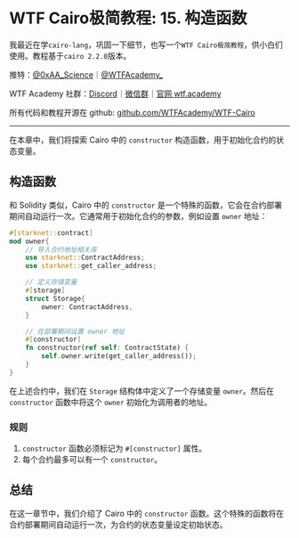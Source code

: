 # WTF Cairo极简教程: 15. 构造函数

我最近在学`cairo-lang`，巩固一下细节，也写一个`WTF Cairo极简教程`，供小白们使用。教程基于`cairo 2.2.0`版本。

推特：[@0xAA_Science](https://twitter.com/0xAA_Science)｜[@WTFAcademy_](https://twitter.com/WTFAcademy_)

WTF Academy 社群：[Discord](https://discord.gg/5akcruXrsk)｜[微信群](https://docs.google.com/forms/d/e/1FAIpQLSe4KGT8Sh6sJ7hedQRuIYirOoZK_85miz3dw7vA1-YjodgJ-A/viewform?usp=sf_link)｜[官网 wtf.academy](https://wtf.academy)

所有代码和教程开源在 github: [github.com/WTFAcademy/WTF-Cairo](https://github.com/WTFAcademy/WTF-Cairo)

---

在本章中，我们将探索 Cairo 中的 `constructor` 构造函数，用于初始化合约的状态变量。

## 构造函数

和 Solidity 类似，Cairo 中的 `constructor` 是一个特殊的函数，它会在合约部署期间自动运行一次。它通常用于初始化合约的参数，例如设置 `owner` 地址：

```rust
#[starknet::contract]
mod owner{
    // 导入合约地址相关库
    use starknet::ContractAddress;
    use starknet::get_caller_address;

    // 定义存储变量
    #[storage]
    struct Storage{
        owner: ContractAddress,
    }

    // 在部署期间设置 owner 地址
    #[constructor]
    fn constructor(ref self: ContractState) {
        self.owner.write(get_caller_address());
    }
}
```

在上述合约中，我们在 `Storage` 结构体中定义了一个存储变量 `owner`。然后在 `constructor` 函数中将这个 `owner` 初始化为调用者的地址。

### 规则

1. `constructor` 函数必须标记为 `#[constructor]` 属性。
2. 每个合约最多可以有一个 `constructor`。

## 总结

在这一章节中，我们介绍了 Cairo 中的 `constructor` 函数。这个特殊的函数将在合约部署期间自动运行一次，为合约的状态变量设定初始状态。
